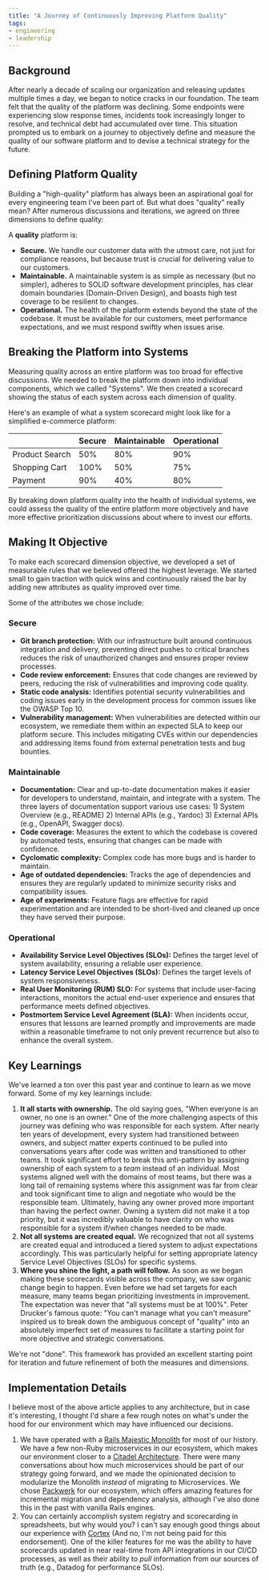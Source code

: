 ```yaml
---
title: "A Journey of Continuously Improving Platform Quality"
tags:
- engineering
- leadership
---
```


## Background
After nearly a decade of scaling our organization and releasing updates multiple times a day, we began to notice cracks in our foundation. The team felt that the quality of the platform was declining. Some endpoints were experiencing slow response times, incidents took increasingly longer to resolve, and technical debt had accumulated over time. This situation prompted us to embark on a journey to objectively define and measure the quality of our software platform and to devise a technical strategy for the future.

## Defining Platform Quality
Building a "high-quality" platform has always been an aspirational goal for every engineering team I've been part of. But what does "quality" really mean? After numerous discussions and iterations, we agreed on three dimensions to define quality:

A **quality** platform is:
* **Secure.** We handle our customer data with the utmost care, not just for compliance reasons, but because trust is crucial for delivering value to our customers.
* **Maintainable.** A maintainable system is as simple as necessary (but no simpler), adheres to SOLID software development principles, has clear domain boundaries (Domain-Driven Design), and boasts high test coverage to be resilient to changes.
* **Operational.** The health of the platform extends beyond the state of the codebase. It must be available for our customers, meet performance expectations, and we must respond swiftly when issues arise.

## Breaking the Platform into Systems
Measuring quality across an entire platform was too broad for effective discussions. We needed to break the platform down into individual components, which we called "Systems". We then created a scorecard showing the status of each system across each dimension of quality.

Here's an example of what a system scorecard might look like for a simplified e-commerce platform:

|                | Secure  | Maintainable | Operational |
|----------------|---------|--------------|-------------|
| Product Search | 50%     | 80%          | 90%         |
| Shopping Cart  | 100%    | 50%          | 75%         |
| Payment        | 90%     | 40%          | 80%         |

By breaking down platform quality into the health of individual systems, we could assess the quality of the entire platform more objectively and have more effective prioritization discussions about where to invest our efforts.

## Making It Objective
To make each scorecard dimension objective, we developed a set of measurable rules that we believed offered the highest leverage. We started small to gain traction with quick wins and continuously raised the bar by adding new attributes as quality improved over time.

Some of the attributes we chose include:

### Secure

* **Git branch protection:** With our infrastructure built around continuous integration and delivery, preventing direct pushes to critical branches reduces the risk of unauthorized changes and ensures proper review processes.
* **Code review enforcement:** Ensures that code changes are reviewed by peers, reducing the risk of vulnerabilities and improving code quality.
* **Static code analysis:** Identifies potential security vulnerabilities and coding issues early in the development process for common issues like the OWASP Top 10.
* **Vulnerability management:** When vulnerabilities are detected within our ecosystem, we remediate them within an expected SLA to keep our platform secure. This includes mitigating CVEs within our dependencies and addressing items found from external penetration tests and bug bounties.

### Maintainable

* **Documentation:** Clear and up-to-date documentation makes it easier for developers to understand, maintain, and integrate with a system. The three layers of documentation support various use cases: 1) System Overview (e.g., README) 2) Internal APIs (e.g., Yardoc) 3) External APIs (e.g., OpenAPI, Swagger docs).
* **Code coverage:** Measures the extent to which the codebase is covered by automated tests, ensuring that changes can be made with confidence.
* **Cyclomatic complexity:** Complex code has more bugs and is harder to maintain.
* **Age of outdated dependencies:** Tracks the age of dependencies and ensures they are regularly updated to minimize security risks and compatibility issues.
* **Age of experiments:** Feature flags are effective for rapid experimentation and are intended to be short-lived and cleaned up once they have served their purpose.

### Operational

* **Availability Service Level Objectives (SLOs):** Defines the target level of system availability, ensuring a reliable user experience.
* **Latency Service Level Objectives (SLOs):** Defines the target levels of system responsiveness.
* **Real User Monitoring (RUM) SLO:** For systems that include user-facing interactions, monitors the actual end-user experience and ensures that performance meets defined objectives.
* **Postmortem Service Level Agreement (SLA):** When incidents occur, ensures that lessons are learned promptly and improvements are made within a reasonable timeframe to not only prevent recurrence but also to enhance the overall system.

## Key Learnings
We've learned a ton over this past year and continue to learn as we move forward. Some of my key learnings include:

1. **It all starts with ownership.** The old saying goes, "When everyone is an owner, no one is an owner." One of the more challenging aspects of this journey was defining who was responsible for each system. After nearly ten years of development, every system had transitioned between owners, and subject matter experts continued to be pulled into conversations years after code was written and transitioned to other teams. It took significant effort to break this anti-pattern by assigning ownership of each system to a *team* instead of an individual. Most systems aligned well with the domains of most teams, but there was a long tail of remaining systems where this assignment was far from clear and took significant time to align and negotiate who would be the responsible team. Ultimately, having any owner proved more important than having the perfect owner. Owning a system did not make it a top priority, but it was incredibly valuable to have clarity on who was responsible for a system if/when changes needed to be made.
2. **Not all systems are created equal.** We recognized that not all systems are created equal and introduced a tiered system to adjust expectations accordingly. This was particularly helpful for setting appropriate latency Service Level Objectives (SLOs) for specific systems.
3. **Where you shine the light, a path will follow.** As soon as we began making these scorecards visible across the company, we saw organic change begin to happen. Even before we had set targets for each measure, many teams began prioritizing investments in improvement. The expectation was never that "all systems must be at 100%". Peter Drucker's famous quote: "You can't manage what you can't measure" inspired us to break down the ambiguous concept of "quality" into an absolutely imperfect set of measures to facilitate a starting point for more objective and strategic conversations.

We're not "done". This framework has provided an excellent starting point for iteration and future refinement of both the measures and dimensions.

## Implementation Details

I believe most of the above article applies to any architecture, but in case it's interesting, I thought I'd share a few rough notes on what's under the hood for our environment which may have influenced our decisions.

1. We have operated with a [Rails Majestic Monolith](https://signalvnoise.com/svn3/the-majestic-monolith/) for most of our history. We have a few non-Ruby microservices in our ecosystem, which makes our environment closer to a [Citadel Architecture](https://blog.appsignal.com/2020/04/08/the-citadel-architecture-at-appsignal.html). There were many conversations about how much microservices should be part of our strategy going forward, and we made the opinionated decision to modularize the Monolith *instead* of migrating to Microservices. We chose [Packwerk](https://github.com/Shopify/packwerk) for our ecosystem, which offers amazing features for incremental migration and dependency analysis, although I've also done this in the past with vanilla Rails engines.
2. You can certainly accomplish system registry and scorecarding in spreadsheets, but why would you? I can't say enough good things about our experience with [Cortex](https://app.getcortexapp.com/) (And no, I'm not being paid for this endorsement). One of the killer features for me was the ability to have scorecards updated in near real-time from API integrations in our CI/CD processes, as well as their ability to *pull* information from our sources of truth (e.g., Datadog for performance SLOs).
